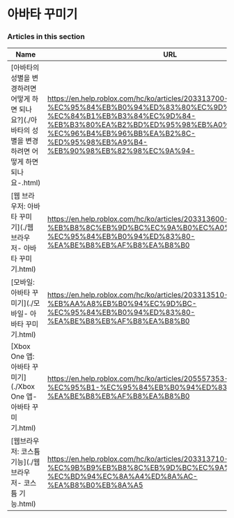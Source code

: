 # 아바타 꾸미기  
### Articles in this section
Name|URL
-|-
[아바타의 성별을 변경하려면 어떻게 하면 되나요?](./아바타의 성별을 변경하려면 어떻게 하면 되나요-.html) |https://en.help.roblox.com/hc/ko/articles/203313700-%EC%95%84%EB%B0%94%ED%83%80%EC%9D%98-%EC%84%B1%EB%B3%84%EC%9D%84-%EB%B3%80%EA%B2%BD%ED%95%98%EB%A0%A4%EB%A9%B4-%EC%96%B4%EB%96%BB%EA%B2%8C-%ED%95%98%EB%A9%B4-%EB%90%98%EB%82%98%EC%9A%94-
[웹 브라우저: 아바타 꾸미기](./웹 브라우저- 아바타 꾸미기.html) |https://en.help.roblox.com/hc/ko/articles/203313600-%EC%9B%B9-%EB%B8%8C%EB%9D%BC%EC%9A%B0%EC%A0%80-%EC%95%84%EB%B0%94%ED%83%80-%EA%BE%B8%EB%AF%B8%EA%B8%B0
[모바일: 아바타 꾸미기](./모바일- 아바타 꾸미기.html) |https://en.help.roblox.com/hc/ko/articles/203313510-%EB%AA%A8%EB%B0%94%EC%9D%BC-%EC%95%84%EB%B0%94%ED%83%80-%EA%BE%B8%EB%AF%B8%EA%B8%B0
[Xbox One 앱: 아바타 꾸미기](./Xbox One 앱- 아바타 꾸미기.html) |https://en.help.roblox.com/hc/ko/articles/205557353-Xbox-One-%EC%95%B1-%EC%95%84%EB%B0%94%ED%83%80-%EA%BE%B8%EB%AF%B8%EA%B8%B0
[웹브라우저: 코스튬 기능](./웹브라우저- 코스튬 기능.html) |https://en.help.roblox.com/hc/ko/articles/203313710-%EC%9B%B9%EB%B8%8C%EB%9D%BC%EC%9A%B0%EC%A0%80-%EC%BD%94%EC%8A%A4%ED%8A%AC-%EA%B8%B0%EB%8A%A5